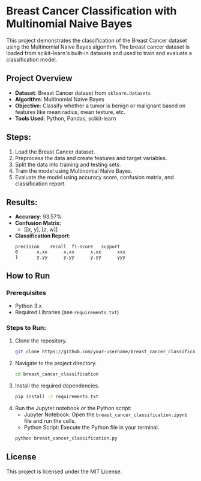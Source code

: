 # Breast Cancer Classification with Multinomial Naive Bayes

This project demonstrates the classification of the Breast Cancer dataset using the Multinomial Naive Bayes algorithm. The breast cancer dataset is loaded from scikit-learn's built-in datasets and used to train and evaluate a classification model.

## Project Overview

- **Dataset**: Breast Cancer dataset from `sklearn.datasets`
- **Algorithm**: Multinomial Naive Bayes
- **Objective**: Classify whether a tumor is benign or malignant based on features like mean radius, mean texture, etc.
- **Tools Used**: Python, Pandas, scikit-learn

## Steps:
1. Load the Breast Cancer dataset.
2. Preprocess the data and create features and target variables.
3. Split the data into training and testing sets.
4. Train the model using Multinomial Naive Bayes.
5. Evaluate the model using accuracy score, confusion matrix, and classification report.

## Results:
- **Accuracy**: 93.57%
- **Confusion Matrix**:
    - [[x, y], [z, w]]
- **Classification Report**:  
    ```
    precision    recall  f1-score   support
    0       x.xx      x.xx      x.xx      xxx
    1       y.yy      y.yy      y.yy      yyy
    ```

## How to Run

### Prerequisites
- Python 3.x
- Required Libraries (see `requirements.txt`)

### Steps to Run:
1. Clone the repository.
    ```bash
    git clone https://github.com/your-username/breast_cancer_classification.git
    ```
2. Navigate to the project directory.
    ```bash
    cd breast_cancer_classification
    ```
3. Install the required dependencies.
    ```bash
    pip install -r requirements.txt
    ```
4. Run the Jupyter notebook or the Python script:
    - Jupyter Notebook: Open the `breast_cancer_classification.ipynb` file and run the cells.
    - Python Script: Execute the Python file in your terminal.
    ```bash
    python breast_cancer_classification.py
    ```

## License
This project is licensed under the MIT License.